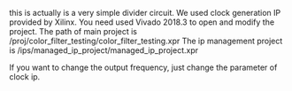 this is actually is a very simple divider circuit. We used clock generation IP provided by Xilinx. 
You need used Vivado 2018.3 to open and modify the project. 
The path of main project is /proj/color_filter_testing/color_filter_testing.xpr
The ip management project is /ips/managed_ip_project/managed_ip_project.xpr

If you want to change the output frequency, just change the parameter of clock ip. 